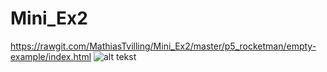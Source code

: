 # Mini_Ex2
https://rawgit.com/MathiasTvilling/Mini_Ex2/master/p5_rocketman/empty-example/index.html
![alt tekst](https://github.com/MathiasTvilling/Mini_Ex2/blob/master/Sk%C3%A6rmbillede%202018-02-19%20kl.%2011.18.40.png)
